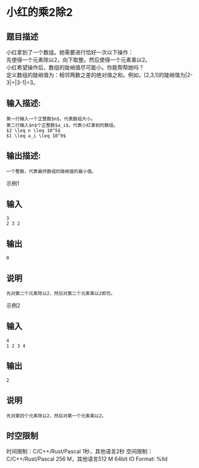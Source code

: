 # 小红的乘2除2

## 题目描述

小红拿到了一个数组。她需要进行恰好一次以下操作：  
先使得一个元素除以2，向下取整。然后使得一个元素乘以2。  
小红希望操作后，数组的陡峭值尽可能小。你能帮帮她吗？  
定义数组的陡峭值为：相邻两数之差的绝对值之和。例如，[2,3,1]的陡峭值为|2-3|+|3-1|=3。

## 输入描述:
    
    
    第一行输入一个正整数$n$，代表数组大小。  
    第二行输入$n$个正整数$a_i$，代表小红拿到的数组。  
    $2 \leq n \leq 10^5$  
    $1 \leq a_i \leq 10^9$

## 输出描述:
    
    
    一个整数，代表最终数组的陡峭值的最小值。

示例1 

## 输入
    
    
    3
    2 3 2

## 输出
    
    
    0

## 说明
    
    
    先对第二个元素除以2，然后对第二个元素乘以2即可。

示例2 

## 输入
    
    
    4
    1 2 3 4

## 输出
    
    
    2

## 说明
    
    
    先对第四个元素除以2，然后对第一个元素乘以2。


## 时空限制

时间限制：C/C++/Rust/Pascal 1秒，其他语言2秒
空间限制：C/C++/Rust/Pascal 256 M，其他语言512 M
64bit IO Format: %lld